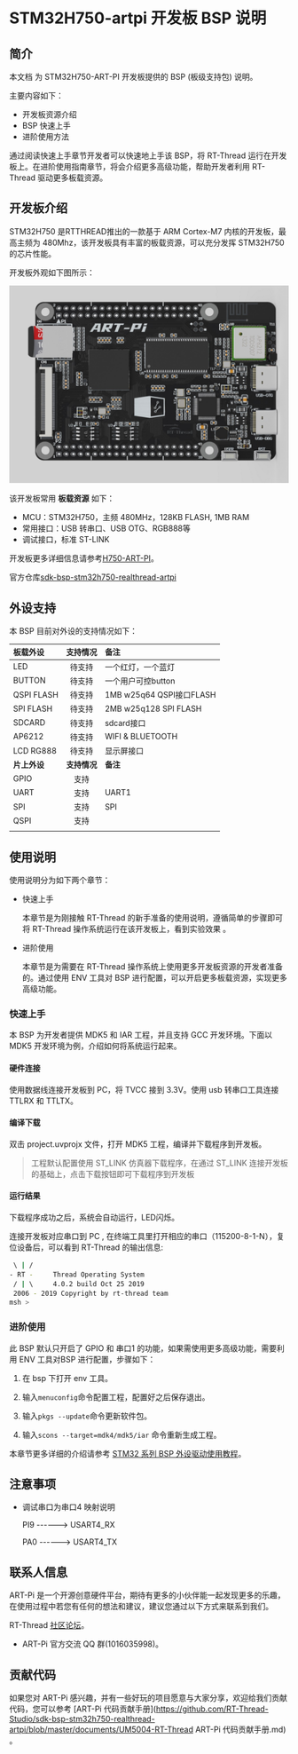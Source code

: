 # STM32H750-artpi 开发板 BSP 说明

## 简介

本文档 为 STM32H750-ART-PI 开发板提供的 BSP (板级支持包) 说明。

主要内容如下：

- 开发板资源介绍
- BSP 快速上手
- 进阶使用方法

通过阅读快速上手章节开发者可以快速地上手该 BSP，将 RT-Thread 运行在开发板上。在进阶使用指南章节，将会介绍更多高级功能，帮助开发者利用 RT-Thread 驱动更多板载资源。

## 开发板介绍

STM32H750 是RTTHREAD推出的一款基于 ARM Cortex-M7 内核的开发板，最高主频为 480Mhz，该开发板具有丰富的板载资源，可以充分发挥 STM32H750 的芯片性能。

开发板外观如下图所示：

![board](figures/board.jpg)

该开发板常用 **板载资源** 如下：

- MCU：STM32H750，主频 480MHz，128KB FLASH, 1MB RAM
- 常用接口：USB 转串口、USB OTG、RGB888等
- 调试接口，标准 ST-LINK

开发板更多详细信息请参考[H750-ART-PI](https://www.rt-thread.org/product/153.html)。

官方仓库[sdk-bsp-stm32h750-realthread-artpi](https://github.com/supperthomas/sdk-bsp-stm32h750-realthread-artpi)

## 外设支持

本 BSP 目前对外设的支持情况如下：

| **板载外设** | **支持情况** | **备注**                  |
| :----------- | :----------: | :------------------------ |
| LED          |    待支持    | 一个红灯，一个蓝灯        |
| BUTTON       |    待支持    | 一个用户可控button        |
| QSPI  FLASH  |    待支持    | 1MB w25q64  QSPI接口FLASH |
| SPI  FLASH   |    待支持    | 2MB w25q128 SPI FLASH     |
| SDCARD       |    待支持    | sdcard接口                |
| AP6212       |    待支持    | WIFI & BLUETOOTH          |
| LCD RG888    |    待支持    | 显示屏接口                |
| **片上外设** | **支持情况** | **备注**                  |
| GPIO         |     支持     |                           |
| UART         |     支持     | UART1                     |
| SPI          |     支持     | SPI                       |
| QSPI         |     支持     |                           |
|              |              |                           |


## 使用说明

使用说明分为如下两个章节：

- 快速上手

    本章节是为刚接触 RT-Thread 的新手准备的使用说明，遵循简单的步骤即可将 RT-Thread 操作系统运行在该开发板上，看到实验效果 。

- 进阶使用

    本章节是为需要在 RT-Thread 操作系统上使用更多开发板资源的开发者准备的。通过使用 ENV 工具对 BSP 进行配置，可以开启更多板载资源，实现更多高级功能。


### 快速上手

本 BSP 为开发者提供 MDK5 和 IAR 工程，并且支持 GCC 开发环境。下面以 MDK5 开发环境为例，介绍如何将系统运行起来。

#### 硬件连接

使用数据线连接开发板到 PC，将 TVCC 接到 3.3V。使用 usb 转串口工具连接 TTLRX 和 TTLTX。

#### 编译下载

双击 project.uvprojx 文件，打开 MDK5 工程，编译并下载程序到开发板。

> 工程默认配置使用 ST_LINK 仿真器下载程序，在通过 ST_LINK 连接开发板的基础上，点击下载按钮即可下载程序到开发板

#### 运行结果

下载程序成功之后，系统会自动运行，LED闪烁。

连接开发板对应串口到 PC , 在终端工具里打开相应的串口（115200-8-1-N），复位设备后，可以看到 RT-Thread 的输出信息:

```bash
 \ | /
- RT -     Thread Operating System
 / | \     4.0.2 build Oct 25 2019
 2006 - 2019 Copyright by rt-thread team
msh >
```
### 进阶使用

此 BSP 默认只开启了 GPIO 和 串口1 的功能，如果需使用更多高级功能，需要利用 ENV 工具对BSP 进行配置，步骤如下：

1. 在 bsp 下打开 env 工具。

2. 输入`menuconfig`命令配置工程，配置好之后保存退出。

3. 输入`pkgs --update`命令更新软件包。

4. 输入`scons --target=mdk4/mdk5/iar` 命令重新生成工程。

本章节更多详细的介绍请参考 [STM32 系列 BSP 外设驱动使用教程](../docs/STM32系列BSP外设驱动使用教程.md)。

## 注意事项

- 调试串口为串口4 映射说明

    PI9  ------> USART4_RX

    PA0 ------> USART4_TX 

## 联系人信息

ART-Pi 是一个开源创意硬件平台，期待有更多的小伙伴能一起发现更多的乐趣，在使用过程中若您有任何的想法和建议，建议您通过以下方式来联系到我们。

RT-Thread [社区论坛](https://club.rt-thread.org/)。

-  ART-Pi 官方交流 QQ 群(1016035998)。

## 贡献代码

如果您对 ART-Pi 感兴趣，并有一些好玩的项目愿意与大家分享，欢迎给我们贡献代码，您可以参考 [ART-Pi 代码贡献手册](https://github.com/RT-Thread-Studio/sdk-bsp-stm32h750-realthread-artpi/blob/master/documents/UM5004-RT-Thread ART-Pi 代码贡献手册.md) 。